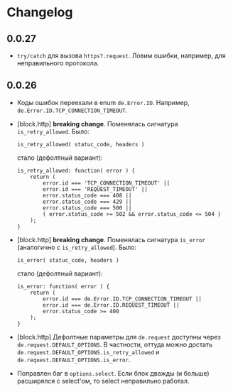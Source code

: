 # Changelog

## 0.0.27

  * `try/catch` для вызова `https?.request`. Ловим ошибки, например, для неправильного протокола.

## 0.0.26

  * Коды ошибок переехали в enum `de.Error.ID`. Например, `de.Error.ID.TCP_CONNECTION_TIMEOUT`.

  * [block.http] **breaking change**. Поменялась сигнатура `is_retry_allowed`. Было:

        is_retry_allowed( statuc_code, headers )

    стало (дефолтный вариант):

        is_retry_allowed: function( error ) {
            return (
                error.id === 'TCP_CONNECTION_TIMEOUT' ||
                error.id === 'REQUEST_TIMEOUT' ||
                error.status_code === 408 ||
                error.status_code === 429 ||
                error.status_code === 500 ||
                ( error.status_code >= 502 && error.status_code <= 504 )
            );
        }

  * [block.http] **breaking change**. Поменялась сигнатура `is_error` (аналогично с `is_retry_allowed`). Было:

        is_error( statuc_code, headers )

    стало (дефолтный вариант):

        is_error: function( error ) {
            return (
                error.id === de.Error.ID.TCP_CONNECTION_TIMEOUT ||
                error.id === de.Error.ID.REQUEST_TIMEOUT ||
                error.status_code >= 400
            );
        }

  * [block.http] Дефолтные параметры для `de.request` доступны через `de.request.DEFAULT_OPTIONS`.
    В частности, оттуда можно достать `de.request.DEFAULT_OPTIONS.is_retry_allowed` и `de.request.DEFAULT_OPTIONS.is_error`.

  * Поправлен баг в `options.select`. Если блок дважды (и больше) расширялся с select'ом, то select неправильно работал.

